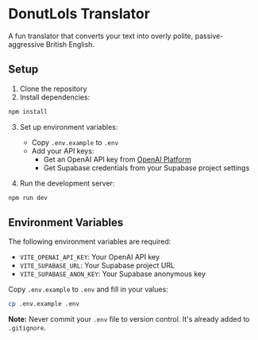 # DonutLols Translator

A fun translator that converts your text into overly polite, passive-aggressive British English.

## Setup

1. Clone the repository
2. Install dependencies:
```bash
npm install
```

3. Set up environment variables:
   - Copy `.env.example` to `.env`
   - Add your API keys:
     - Get an OpenAI API key from [OpenAI Platform](https://platform.openai.com)
     - Get Supabase credentials from your Supabase project settings

4. Run the development server:
```bash
npm run dev
```

## Environment Variables

The following environment variables are required:

- `VITE_OPENAI_API_KEY`: Your OpenAI API key
- `VITE_SUPABASE_URL`: Your Supabase project URL
- `VITE_SUPABASE_ANON_KEY`: Your Supabase anonymous key

Copy `.env.example` to `.env` and fill in your values:

```bash
cp .env.example .env
```

**Note:** Never commit your `.env` file to version control. It's already added to `.gitignore`.
